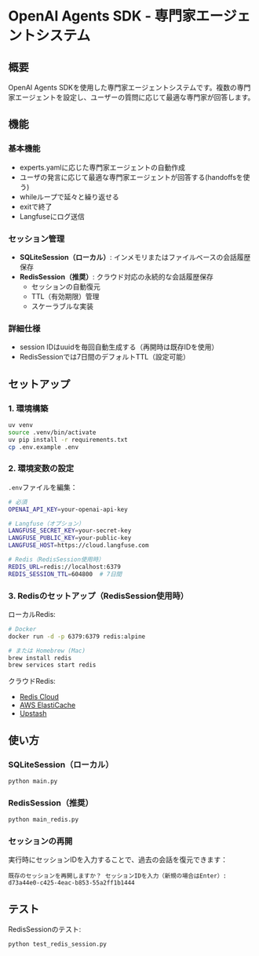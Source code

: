 # OpenAI Agents SDK - 専門家エージェントシステム

## 概要
OpenAI Agents SDKを使用した専門家エージェントシステムです。複数の専門家エージェントを設定し、ユーザーの質問に応じて最適な専門家が回答します。

## 機能

### 基本機能
- experts.yamlに応じた専門家エージェントの自動作成
- ユーザの発言に応じて最適な専門家エージェントが回答する(handoffsを使う)
- whileループで延々と繰り返せる
- exitで終了
- Langfuseにログ送信

### セッション管理
- **SQLiteSession（ローカル）**: インメモリまたはファイルベースの会話履歴保存
- **RedisSession（推奨）**: クラウド対応の永続的な会話履歴保存
  - セッションの自動復元
  - TTL（有効期限）管理
  - スケーラブルな実装

### 詳細仕様
- session IDはuuidを毎回自動生成する（再開時は既存IDを使用）
- RedisSessionでは7日間のデフォルトTTL（設定可能）

## セットアップ

### 1. 環境構築

```bash
uv venv
source .venv/bin/activate
uv pip install -r requirements.txt
cp .env.example .env
```

### 2. 環境変数の設定

`.env`ファイルを編集：

```bash
# 必須
OPENAI_API_KEY=your-openai-api-key

# Langfuse（オプション）
LANGFUSE_SECRET_KEY=your-secret-key
LANGFUSE_PUBLIC_KEY=your-public-key
LANGFUSE_HOST=https://cloud.langfuse.com

# Redis（RedisSession使用時）
REDIS_URL=redis://localhost:6379
REDIS_SESSION_TTL=604800  # 7日間
```

### 3. Redisのセットアップ（RedisSession使用時）

ローカルRedis:
```bash
# Docker
docker run -d -p 6379:6379 redis:alpine

# または Homebrew (Mac)
brew install redis
brew services start redis
```

クラウドRedis:
- [Redis Cloud](https://redis.com/cloud/overview/)
- [AWS ElastiCache](https://aws.amazon.com/elasticache/)
- [Upstash](https://upstash.com/)

## 使い方

### SQLiteSession（ローカル）
```bash
python main.py
```

### RedisSession（推奨）
```bash
python main_redis.py
```

### セッションの再開
実行時にセッションIDを入力することで、過去の会話を復元できます：
```
既存のセッションを再開しますか？ セッションIDを入力（新規の場合はEnter）: d73a44e0-c425-4eac-b853-55a2ff1b1444
```

## テスト

RedisSessionのテスト:
```bash
python test_redis_session.py
```


